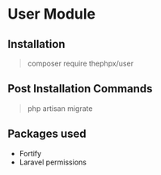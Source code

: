 # User Module

## Installation

> composer require thephpx/user

## Post Installation Commands

> php artisan migrate

## Packages used 

- Fortify
- Laravel permissions
